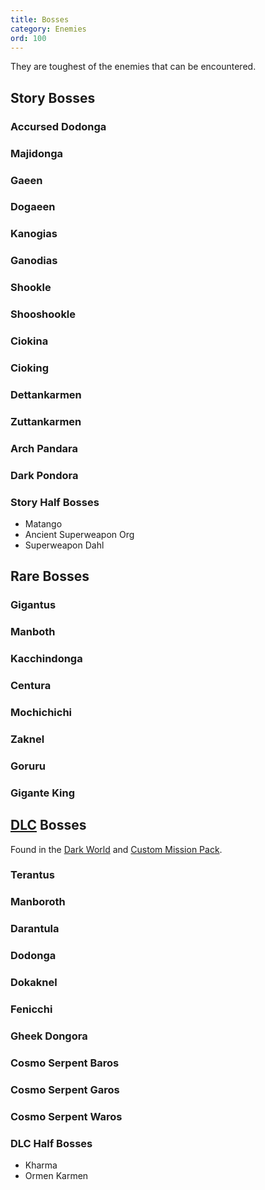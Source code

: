 ```yaml
---
title: Bosses
category: Enemies
ord: 100
---
```


They are toughest of the enemies that can be encountered.
## Story Bosses
### Accursed Dodonga
### Majidonga
### Gaeen
### Dogaeen
### Kanogias
### Ganodias
### Shookle
### Shooshookle
### Ciokina
### Cioking
### Dettankarmen
### Zuttankarmen
### Arch Pandara
### Dark Pondora
### Story Half Bosses
- Matango
- Ancient Superweapon Org
- Superweapon Dahl
## Rare Bosses
### Gigantus
### Manboth
### Kacchindonga
### Centura
### Mochichichi
### Zaknel
### Goruru
### Gigante King
## [DLC](./quests.md#dlc) Bosses
Found in the [Dark World](./quests#dark-world) and [Custom Mission Pack](./quests#custom-mission-pack). 
### Terantus
### Manboroth
### Darantula
### Dodonga
### Dokaknel
### Fenicchi
### Gheek Dongora
### Cosmo Serpent Baros
### Cosmo Serpent Garos
### Cosmo Serpent Waros
### DLC Half Bosses
- Kharma
- Ormen Karmen
